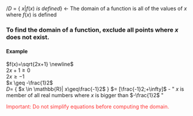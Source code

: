 /$D$ = { $x|f(x)$ $is$ $defined$} $\leftarrow$ The domain of a function is all of the values of $x$ where $f(x)$ is defined
### To find the domain of a function, exclude all points where $x$ does not exist.
#### Example
$f(x)=\sqrt{2x+1} \newline$   
$2x+1 \geq 0$   
$2x \geq -1$   
$x \geq -\frac{1}2$  
$D=$ { $x \in \mathbb{R}| x\geq\frac{-1}2$ } $= [\frac{-1}2;+\infty]$ - " $x$ is member of all real numbers where $x$ is bigger than $-\frac{1}2$ "

<span style="color:rgb(255, 50, 50)">Important: Do not simplify equations before computing the domain.</span> 
